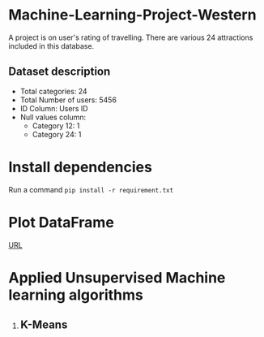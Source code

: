 # Machine-Learning-Project-Western

A project is on user's rating of travelling. There are various 24 attractions included in this database.

## Dataset description
- Total categories: 24
- Total Number of users: 5456
- ID Column: Users ID
- Null values column: 
  - Category 12:    1
  - Category 24:    1

# Install dependencies
Run a command `pip install -r requirement.txt`

# Plot DataFrame
[URL](https://pandas.pydata.org/pandas-docs/stable/reference/api/pandas.DataFrame.plot.html)

# Applied Unsupervised Machine learning algorithms
1. K-Means
   - 